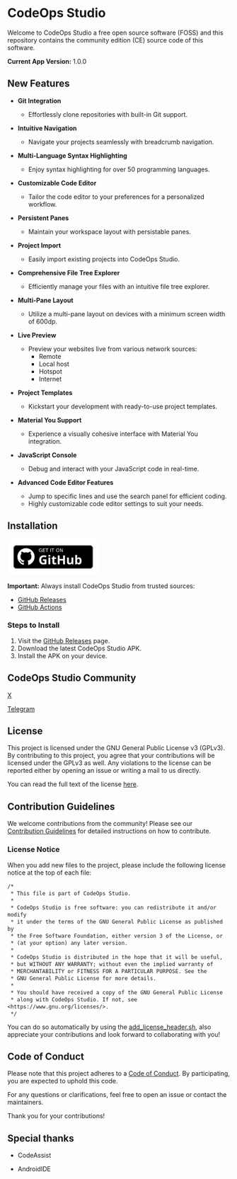 # CodeOps Studio

Welcome to CodeOps Studio a free open source software (FOSS) and this repository contains the community edition (CE) source code
of this software.

**Current App Version:** 1.0.0

## New Features

- **Git Integration**
  - Effortlessly clone repositories with built-in Git support.

- **Intuitive Navigation**
  - Navigate your projects seamlessly with breadcrumb navigation.

- **Multi-Language Syntax Highlighting**
  - Enjoy syntax highlighting for over 50 programming languages.

- **Customizable Code Editor**
  - Tailor the code editor to your preferences for a personalized workflow.

- **Persistent Panes**
  - Maintain your workspace layout with persistable panes.

- **Project Import**
  - Easily import existing projects into CodeOps Studio.

- **Comprehensive File Tree Explorer**
  - Efficiently manage your files with an intuitive file tree explorer.

- **Multi-Pane Layout**
  - Utilize a multi-pane layout on devices with a minimum screen width of 600dp.

- **Live Preview**
  - Preview your websites live from various network sources:
    - Remote
    - Local host
    - Hotspot
    - Internet

- **Project Templates**
  - Kickstart your development with ready-to-use project templates.

- **Material You Support**
  - Experience a visually cohesive interface with Material You integration.

- **JavaScript Console**
  - Debug and interact with your JavaScript code in real-time.

- **Advanced Code Editor Features**
  - Jump to specific lines and use the search panel for efficient coding.
  - Highly customizable code editor settings to suit your needs.

## Installation

[<img src="https://github.com/Kunzisoft/Github-badge/raw/main/get-it-on-github.svg"
    alt="Get it on Github"
    height="80">](https://github.com/etidoUP/CodeOps-Studio/releases)

**Important:** Always install CodeOps Studio from trusted sources:
- [GitHub Releases](https://github.com/etidoUP/CodeOps-Studio/releases)
- [GitHub Actions](https://github.com/etidoUP/CodeOps-Studio/actions?query=branch%3Amain+event%3Apush)

### Steps to Install
1. Visit the [GitHub Releases](https://github.com/etidoUP/CodeOps-Studio/releases) page.
2. Download the latest CodeOps Studio APK.
3. Install the APK on your device.

## CodeOps Studio Community

[X](https://x.com/codeopsstudio)

[Telegram](https://t.me/codeopsstudio)

## License

This project is licensed under the GNU General Public License v3 (GPLv3). By contributing to this project, you agree that your contributions will be licensed under the GPLv3 as well.
Any violations to the license can be reported either by opening an issue or writing a mail to us directly.

You can read the full text of the license [here](./LICENSE).

## Contribution Guidelines

We welcome contributions from the community! Please see our [Contribution Guidelines](./CONTRIBUTING.md) for detailed instructions on how to contribute.

### License Notice

When you add new files to the project, please include the following license notice at the top of each file:

```plaintext
/*
 * This file is part of CodeOps Studio.
 *
 * CodeOps Studio is free software: you can redistribute it and/or modify
 * it under the terms of the GNU General Public License as published by
 * the Free Software Foundation, either version 3 of the License, or
 * (at your option) any later version.
 *
 * CodeOps Studio is distributed in the hope that it will be useful,
 * but WITHOUT ANY WARRANTY; without even the implied warranty of
 * MERCHANTABILITY or FITNESS FOR A PARTICULAR PURPOSE. See the
 * GNU General Public License for more details.
 *
 * You should have received a copy of the GNU General Public License
 * along with CodeOps Studio. If not, see <https://www.gnu.org/licenses/>.
 */
```
You can do so automatically by using the [add_license_header.sh](./documentation/add_license_header.md), also appreciate your contributions and look forward to collaborating with you!

## Code of Conduct

Please note that this project adheres to a [Code of Conduct](./CODE_OF_CONDUCT.md). By participating, you are expected to uphold this code.

For any questions or clarifications, feel free to open an issue or contact the maintainers.

Thank you for your contributions!

## Special thanks

- CodeAssist

- AndroidIDE 

